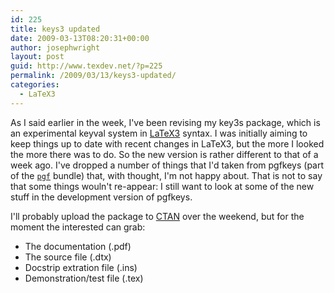 ```yaml
---
id: 225
title: keys3 updated
date: 2009-03-13T08:20:31+00:00
author: josephwright
layout: post
guid: http://www.texdev.net/?p=225
permalink: /2009/03/13/keys3-updated/
categories:
  - LaTeX3
---
```

As I said earlier in the week, I've been revising my key3s package, which is an experimental keyval system in [LaTeX3](http://www.latex-project.org/latex3.html) syntax. I was initially aiming to keep things up to date with recent changes in LaTeX3, but the more I looked the more there was to do. So the new version is rather different to that of a week ago. I've dropped a number of things that I'd taken from pgfkeys (part of the [`pgf`](https://ctan.org/pkg/pgf) bundle) that, with thought, I'm not happy about. That is not to say that some things wouln't re-appear: I still want to look at some of the new stuff in the development version of pgfkeys.

I'll probably upload the package to [CTAN](https://www.ctan.org) over the weekend, but for the moment the interested can grab:

- The documentation (.pdf)
- The source file (.dtx)
- Docstrip extration file (.ins)
- Demonstration/test file (.tex)

